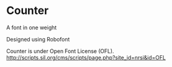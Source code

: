 # Counter

A font in one weight

Designed using Robofont

Counter is under Open Font License (OFL).
http://scripts.sil.org/cms/scripts/page.php?site_id=nrsi&id=OFL
